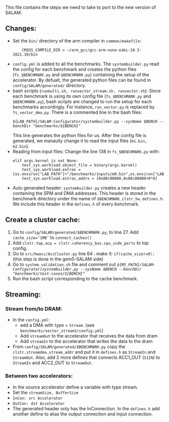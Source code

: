 This file contains the steps we need to take to port to the new version of SALAM.
## Changes:
- Set the `bin/` directory of the arm compiler in `common/makefile`:
    ```
        CROSS_COMPILE_DIR = ~/arm_gcc/gcc-arm-none-eabi-10.3-2021.10/bin
    ```
- `config.yml` is added to all the benchmarks. The `systembuilder.py` read the config for each benchmark and creates the python files (`fs_$BENCHMARK.py` and `$BENCHMARK.py`) containing the setup of the accelerator. By defualt, the generated python files can be found in `config/SALAM/generated/` directory. 
- bash scripts (`runmulti.sh, runvector_stream.sh, runvector.sh`): Since each benchmark is using its own config file (`fs_$BENCHMARK.py` and `$BENCHMARK.py`), bash scripts are changed to run the setup for each benchmarks accordingly. For instance, `run_vector.py` is replaced by `fs_vector_dma.py`.
There is a commented line in the bash files:
    ```
    ${LAB_PATH}/SALAM-Configurator/systembuilder.py --sysName $BENCH --benchDir "benchmarks/${BENCH}"
    ```
    This line generates the python files for us. After the config file is generated, we manaully change it to read the input files (`m1.bin, m2.bin`).
- Reading from input files: Change the line 138 in `fs_$BENCHMARK.py` with:
    ```
    elif args.kernel is not None:
        test_sys.workload.object_file = binary(args.kernel)
        test_sys.workload.extras = [os.environ["LAB_PATH"]+"/benchmarks/inputs/m0.bin",os.environ["LAB_PATH"]+"/benchmarks/inputs/m1.bin"]
        test_sys.workload.extras_addrs = [0x80c00000,0x80c00000+8*8]
    ```
- Auto generated header: `systembuilder.py` creates a new header containing the SPM and DMA addresses. This header is stored in the benchmark directory under the name of `$BENCHMARK_clstr_hw_defines.h`. We include this header in the `defines.h` of every benchmark.


## Create a cluster cache:
1. Go to `config/SALAM/generated/$BENCHMARK.py`, to line 27. Add `cache_size=’1MB’` to `connect_caches()`
2. Add `clstr.top.acp = clstr.coherency_bus.cpu_side_ports` to top config.
3. Go to `src/hwacc/AccCluster.py` line 64 : make it: `if(cache_size!=0):` (this step is done in the gem5-SALAM side)
4. Go to `system_validation.sh` file and comment out *`${M5_PATH}/SALAM-Configurator/systembuilder.py --sysName $BENCH --benchDir "benchmarks/test-cases/${BENCH}"`*
5. Run the bash script corresponding to the cache benchmark.

## Streaming:
### Stream from/to DRAM:
- In the `config.yml`:
    - add a DMA with type = `Stream`. (see `benchmarks/vector_stream1/config.yml`) 
    - Add `streamOut` to the accelerator that receives the data from dram
    - Add `streamIn` to the accelerator that writes the data to the dram
- From `config/SALAM/generated/$BENCHMARK.py` copy the `clstr.streamdma.stream_addr` and put it in `defines.h` as `StreamIn` and `StreamOut`. Also, add 2 more defines that connects ACC1_OUT (`S1IN`) to `StreamIn` and ACC2_OUT to `StreamOut`.

### Between two accelerators:
- In the source accelerator define a variable with type stream.
- Set the `streamSize, BufferSize`
- `InCon: src Accelerator`
- `OutCon: dst Accelerator`
- The generated header only has the InConnection. In the `defines.h` add another define to alias the output connection and input connection.